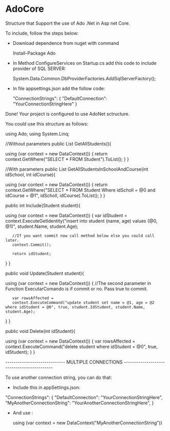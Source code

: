 # AdoCore
Structure that Support the use of Ado .Net in Asp net Core.

To include, follow the steps below:

- Download dependence from nuget with command 
  
  Install-Package Ado

- In Method ConfigureServices on Startup.cs add this code to include provider of SQL SERVER:
  
  System.Data.Common.DbProviderFactories.AddSqlServerFactory();
  
- In file appsettings.json add the follow code:
  
  "ConnectionStrings": {
    "DefaultConnection": "YourConnectionStringHere"
  }
 
Done! Your project is configured to use AdoNet sctructure.

You could use this structure as follows:

using Ado;
using System.Linq;

//Without parameters
public List<Student> GetAllStudents(){
   
   using (var context = new DataContext())
   {
       return context.GetWhere<Student>("SELECT * FROM Student").ToList();
   }
}

//With parameters
public List<Student> GetAllStudentsInSchoolAndCourse(int idSchool, int idCourse){
   
   using (var context = new DataContext())
   {
       return context.GetWhere<Student>("SELECT * FROM Student Where idScholl = @0 and idCourse = @1", idScholl, idCourse).ToList();
   }
}

public int Include(Student student){
   
   using (var context = new DataContext())
   {
       var idStudent = context.ExecuteGetIdentity("insert into student (name, age) values (@0, @1)", student.Name, student.Age);
       
       //If you want commit now call method below else you could call later.
       context.Commit();
       
       return idStudent;  
   }
}

public void Update(Student student){
   
   using (var context = new DataContext())
   {
       //The second parameter in Function ExecutarComando is if commit or no. Pass true to commit.
       
       var rowsAffected = 
       context.ExecuteCommand("update student set name = @1, age = @2 where idStudent = @0", true, student.IdStudent, student.Name, student.Age);
   }
}

public void Delete(int idStudent){
   
   using (var context = new DataContext())
   { 
       var rowsAffected = 
       context.ExecuteCommand("delete student where idStudent = @0", true, idStudent);
   }
}

----------------------------- MULTIPLE CONNECTIONS -------------------------------------------

To use another connection string, you can do that: 

- Include this in appSettings.json:

"ConnectionStrings": {
    "DefaultConnection": "YourConnectionStringHere",
    "MyAnotherConnectionString": "YourAnotherConnectionStringHere",
  }

- And use :
  
  using (var context = new DataContext("MyAnotherConnectionString"))



  

